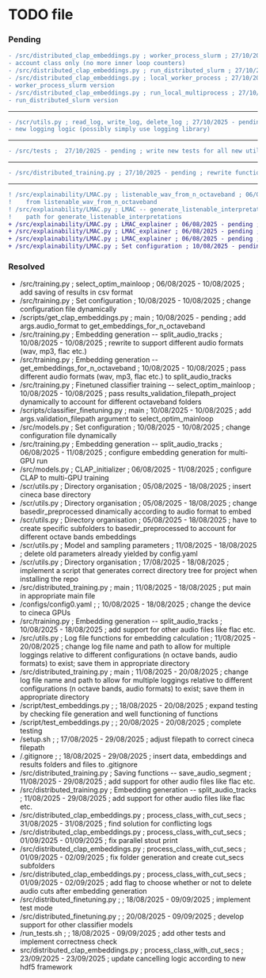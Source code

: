 
# TODO file

### Pending

```diff
- /src/distributed_clap_embeddings.py ; worker_process_slurm ; 27/10/2025 - pending ; modify logging logic to take into
- account class only (no more inner loop counters)
- /src/distributed_clap_embeddings.py ; run_distributed_slurm ; 27/10/2025 - pending ; fix function according to new logic
- /src/distributed_clap_embeddings.py ; local_worker_process ; 27/10/2025 - pending ; readapt function according to new
- worker_process_slurm version
- /src/distributed_clap_embeddings.py ; run_local_multiprocess ; 27/10/2025 - pending ; readapt function according to new
- run_distributed_slurm version
```
---------------------------------------------------------------------------------------------------------------
```diff
- /scr/utils.py ; read_log, write_log, delete_log ; 27/10/2025 - pending ; readapt those functions to take into account
- new logging logic (possibly simply use logging library)
```
---------------------------------------------------------------------------------------------------------------
```diff
- /src/tests ;  27/10/2025 - pending ; write new tests for all new utils functions and classes
```
---------------------------------------------------------------------------------------------------------------
```diff
- /src/distributed_training.py ; 27/10/2025 - pending ; rewrite functions according to new data framework
```
---------------------------------------------------------------------------------------------------------------
```diff
! /src/explainability/LMAC.py ; listenable_wav_from_n_octaveband ; 06/08/2025 - pending ; set correct directory to save explanations
!    from listenable_wav_from_n_octaveband
! /src/explainability/LMAC.py ; LMAC -- generate_listenable_interpretation ; 06/08/2025 - pending ; set correct reconstructed audio
!    path for generate_listenable_interpretations
+ /src/explainability/LMAC.py ; LMAC_explainer ; 06/08/2025 - pending ; finish fixing and honing the pipeline
+ /src/explainability/LMAC.py ; LMAC_explainer ; 06/08/2025 - pending ; correctly set up multi-GPU mode
+ /src/explainability/LMAC.py ; LMAC_explainer ; 06/08/2025 - pending ; finish writing comments
+ /src/explainability/LMAC.py ; Set configuration ; 10/08/2025 - pending ; change configuration file dynamically
```

### Resolved

- /src/training.py ; select_optim_mainloop ; 06/08/2025 - 10/08/2025 ; add saving of results in csv format
- /src/training.py ; Set configuration ; 10/08/2025 - 10/08/2025 ; change configuration file dynamically
- /scripts/get_clap_embeddings.py ; main ; 10/08/2025 - pending ; add args.audio_format to get_embeddings_for_n_octaveband
- /src/training.py ; Embedding generation -- split_audio_tracks ; 10/08/2025 - 10/08/2025 ; rewrite to support different audio
     formats (wav, mp3, flac etc.)
- /src/training.py ; Embedding generation -- get_embeddings_for_n_octaveband ; 10/08/2025 - 10/08/2025 ; pass different audio
     formats (wav, mp3, flac etc.) to split_audio_tracks
- /src/training.py ; Finetuned classifier training -- select_optim_mainloop ; 10/08/2025 - 10/08/2025 ; pass
     results_validation_filepath_project dynamically to account for different octaveband folders
- /scripts/classifier_finetuning.py ; main ; 10/08/2025 - 10/08/2025 ; add args.validation_filepath argument to
     select_optim_mainloop
- /src/models.py ; Set configuration ; 10/08/2025 - 10/08/2025 ; change configuration file dynamically
- /src/training.py ; Embedding generation -- split_audio_tracks ; 06/08/2025 - 11/08/2025 ; configure embedding generation for
     multi-GPU run
- /src/models.py ; CLAP_initializer ; 06/08/2025 - 11/08/2025 ; configure CLAP to multi-GPU training
- /scr/utils.py ; Directory organisation ; 05/08/2025 - 18/08/2025 ; insert cineca base directory
- /scr/utils.py ; Directory organisation ; 05/08/2025 - 18/08/2025 ; change basedir_preprocessed
     dinamically according to audio format to embed
- /scr/utils.py ; Directory organisation ; 05/08/2025 - 18/08/2025 ; have to create specific subfolders to basedir_preprocessed
     to account for different octave bands embeddings
- /scr/utils.py ; Model and sampling parameters ; 11/08/2025 - 18/08/2025 ; delete old parameters already yielded by config.yaml
- /scr/utils.py ; Directory organisation ; 17/08/2025 - 18/08/2025 ; implement a script that generates correct directory tree
     for project when installing the repo
- /src/distributed_training.py ; main ; 11/08/2025 - 18/08/2025 ; put main in appropriate main file
- /configs/config0.yaml ; ; 10/08/2025 - 18/08/2025 ; change the device to cineca GPUs
- /src/training.py ; Embedding generation -- split_audio_tracks ; 10/08/2025 - 18/08/2025 ; add support for other audio files like flac etc.
- /src/utils.py ; Log file functions for embedding calculation ; 11/08/2025 - 20/08/2025 ; change log file name and path to
     allow for multiple loggings relative to different configurations (n octave bands, audio formats) to exist; save them
     in appropriate directory
- /src/distributed_training.py ; main ; 11/08/2025 - 20/08/2025 ; change log file name and path to allow for multiple loggings
     relative to different configurations (n octave bands, audio formats) to exist; save them in appropriate directory
- /script/test_embeddings.py ; ; 18/08/2025 - 20/08/2025 ; expand testing by checking file generation and well functioning of functions
- /script/test_embeddings.py ; ; 20/08/2025 - 20/08/2025 ; complete testing
- /setup.sh ; ; 17/08/2025 - 29/08/2025 ; adjust filepath to correct cineca filepath
- /.gitignore ; ; 18/08/2025 - 29/08/2025 ; insert data, embeddings and results folders and files to .gitignore
- /src/distributed_training.py ; Saving functions -- save_audio_segment ; 11/08/2025 - 29/08/2025 ; add support for other audio
     files like flac etc.
- /src/distributed_training.py ; Embedding generation -- split_audio_tracks ; 11/08/2025 - 29/08/2025 ; add support for
     other audio files like flac etc.
- /src/distributed_clap_embeddings.py ; process_class_with_cut_secs ; 31/08/2025 - 31/08/2025 ; find solution for conflicting logs
- /src/distributed_clap_embeddings.py ; process_class_with_cut_secs ; 01/09/2025 - 01/09/2025 ; fix parallel stout print
- /src/distributed_clap_embeddings.py ; process_class_with_cut_secs ; 01/09/2025 - 02/09/2025 ; fix folder generation and
     create cut_secs subfolders
- /src/distributed_clap_embeddings.py ; process_class_with_cut_secs ; 01/09/2025 - 02/09/2025 ; add flag to choose whether
     or not to delete audio cuts after embedding generation
- /src/distributed_finetuning.py ; ; 18/08/2025 - 09/09/2025 ; implement test mode
- /src/distributed_finetuning.py ; ; 20/08/2025 - 09/09/2025 ; develop support for other classifier models
- /run_tests.sh ; ; 18/08/2025 - 09/09/2025 ; add other tests and implement correctness check
- src/distributed_clap_embeddings.py ; process_class_with_cut_secs ; 23/09/2025 - 23/09/2025 ; update cancelling logic according to new hdf5 framework

